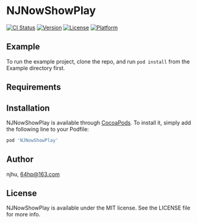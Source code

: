 # NJNowShowPlay

[![CI Status](https://img.shields.io/travis/njhu/NJNowShowPlay.svg?style=flat)](https://travis-ci.org/njhu/NJNowShowPlay)
[![Version](https://img.shields.io/cocoapods/v/NJNowShowPlay.svg?style=flat)](https://cocoapods.org/pods/NJNowShowPlay)
[![License](https://img.shields.io/cocoapods/l/NJNowShowPlay.svg?style=flat)](https://cocoapods.org/pods/NJNowShowPlay)
[![Platform](https://img.shields.io/cocoapods/p/NJNowShowPlay.svg?style=flat)](https://cocoapods.org/pods/NJNowShowPlay)

## Example

To run the example project, clone the repo, and run `pod install` from the Example directory first.

## Requirements

## Installation

NJNowShowPlay is available through [CocoaPods](https://cocoapods.org). To install
it, simply add the following line to your Podfile:

```ruby
pod 'NJNowShowPlay'
```

## Author

njhu, 64hp@163.com

## License

NJNowShowPlay is available under the MIT license. See the LICENSE file for more info.
